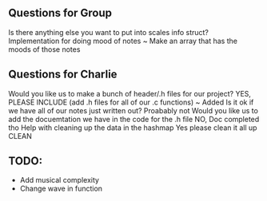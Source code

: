 ## Questions for Group
Is there anything else you want to put into scales info struct? 
Implementation for doing mood of notes
    ~ Make an array that has the moods of those notes


## Questions for Charlie
Would you like us to make a bunch of header/.h files for our project? 
    YES, PLEASE INCLUDE (add .h files for all of our .c functions) ~ Added 
Is it ok if we have all of our notes just written out? 
    Proabably not
Would you like us to add the docuemtation we have in the code for the .h file
    NO, Doc completed tho
Help with cleaning up the data in the hashmap
    Yes please clean it all up CLEAN


## TODO:

* Add musical complexity
* Change wave in function